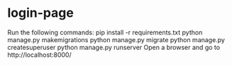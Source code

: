 # login-page
Run the following commands:
pip install -r requirements.txt
python manage.py makemigrations
python manage.py migrate
python manage.py createsuperuser
python manage.py runserver
Open a browser and go to http://localhost:8000/
